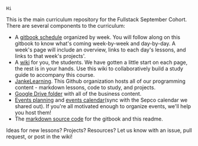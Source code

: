	Hi

This is the main curriculum repository for the Fullstack September Cohort.  
There are several components to the curriculum:
* A [gitbook schedule](https://eliumacademy.github.io/Sepco/) organized by week.  You will follow along on this gitbook to know what's coming week-by-week and day-by-day.  A week's page will include an overview, links to each day's lessons, and links to that week's projects'.
* A [wiki](https://github.com/EliumAcademy/Sepco/wiki) for you, the students.  We have gotten a little start on each page, the rest is in your hands. Use this wiki to collaboratively build a study guide to accompany this course.
* [JankeLearning](https://github.com/jankeLearning). This Github organization hosts all of our programming content - markdown lessons, code to study, and projects.
* [Google Drive folder](https://drive.google.com/drive/u/1/folders/0BwhXCWJ484CCOGZTWHZWTHZQaG8) with all of the business content. 
* [Events planning](https://github.com/EliumAcademy/Sepco/projects/1?) and [events calendar](https://www.google.com/calendar)(sync with the Sepco calendar we shared out).  If you're all motivated enough to organize events, we'll help you host them!  
* The [markdown source code](https://github.com/EliumAcademy/Sepco/tree/master) for the gitbook and this readme. 
 
Ideas for new lessons?  Projects? Resources?  Let us know with an issue, pull request, or post in the wiki!